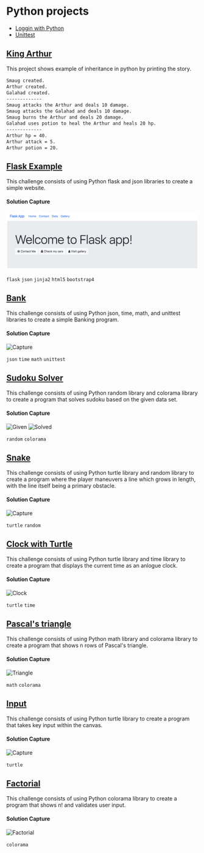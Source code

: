 # Python projects

- [Loggin with Python](https://www.digitalocean.com/community/tutorials/how-to-use-logging-in-python-3)
- [Unittest](https://docs.python.org/3/library/unittest.html)

## [King Arthur](./Classes/)

This project shows example of inheritance in python by printing the story.

```
Smaug created.
Arthur created.
Galahad created.
-------------
Smaug attacks the Arthur and deals 10 damage.
Smaug attacks the Galahad and deals 10 damage.
Smaug burns the Arthur and deals 20 damage.
Galahad uses potion to heal the Arthur and heals 20 hp.
-------------
Arthur hp = 40.
Arthur attack = 5.
Arthur potion = 20.
```

## [Flask Example](Flask/)

This challenge consists of using Python flask and json libraries to create a simple website.

#### Solution Capture

![Capture](Flask/capture.png?raw=true "Capture")

```flask``` ```json``` ```jinja2``` ```html5``` ```bootstrap4```


## [Bank](Bank/)

This challenge consists of using Python json, time, math, and unittest libraries to create a simple Banking program.

#### Solution Capture

![Capture](Bank/capture.png?raw=true "Capture")

```json``` ```time``` ```math``` ```unittest```

## [Sudoku Solver](Sudoku/)

This challenge consists of using Python random library and colorama library to create a program that solves sudoku based on the given data set.

#### Solution Capture

![Given](Sudoku/given.png?raw=true "Given")
![Solved](Sudoku/solved.png?raw=true "Solved")

```random``` ```colorama```

## [Snake](Snake/)

This challenge consists of using Python turtle library and random library to create a program where the player maneuvers a line which grows in length, with the line itself being a primary obstacle.

#### Solution Capture

![Capture](Snake/capture.png?raw=true "Capture")

```turtle``` ```random```

## [Clock with Turtle](Clock/)

This challenge consists of using Python turtle library and time library to create a program that displays the current time as an anlogue clock.

#### Solution Capture

![Clock](Clock/clock.png?raw=true "Clock")

```turtle``` ```time```

## [Pascal's triangle](Pascal's_triangle/)

This challenge consists of using Python math library and colorama library to create a program that shows n rows of Pascal's triangle.

#### Solution Capture

![Triangle](Pascal's_triangle/solved.png?raw=true "Triangle")

```math``` ```colorama```

## [Input](Input/)

This challenge consists of using Python turtle library to create a program that takes key input within the canvas.

#### Solution Capture

![Capture](Input/capture.png?raw=true "Capture")

```turtle```

## [Factorial](Factorial/)

This challenge consists of using Python colorama library to create a program that shows n! and validates user input.

#### Solution Capture

![Factorial](Factorial/solved.png?raw=true "Factorial")

```colorama```
